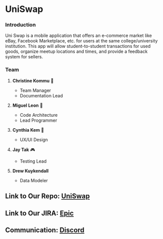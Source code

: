 # UniSwap

### Introduction
  Uni Swap is a mobile application that offers an e-commerce market like eBay, Facebook Marketplace, etc. for users at the same college/university institution. This app will allow student-to-student transactions for used goods, organize meetup locations and times, and provide a feedback system for sellers.

### Team

1. **Christine Kommu** :lollipop:
    * Team Manager
    * Documentation Lead

1. **Miguel Leon** :ghost:
    * Code Architecture
    * Lead Programmer

1. **Cynthia Kem** :dumpling:
    * UX/UI Design
  
1. **Jay Tak** :video_game:
    * Testing Lead

1. **Drew Kuykendall**
    * Data Modeler

## Link to Our Repo: [UniSwap](https://github.com/MiguelL1304/UniSwap.git)

## Link to Our JIRA: [Epic](https://jira.ggc.edu/projects/SDII24/issues/SDII24-8?filter=allopenissues)

## Communication: [Discord](https://discord.gg/vTHar55mdF)
